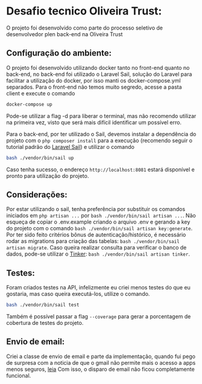 # Desafio tecnico Oliveira Trust:
O projeto foi desenvolvido como parte do processo seletivo de desenvolvedor plen back-end na Oliveira Trust

## Configuração do ambiente:
O projeto foi desenvolvido utilizando docker tanto no front-end quanto no back-end, no back-end foi utilizado o Laravel Sail, solução do Laravel para facilitar a utilização do docker, por isso manti os docker-compose.yml separados.
Para o front-end não temos muito segredo, acesse a pasta client e execute o comando 
```bash
docker-compose up
```
Pode-se utilizar a flag -d para liberar o terminal, mas não recomendo utilizar na primeira vez, visto que será mais difícil identificar um possível erro.

Para o back-end, por ter utilizado o Sail, devemos instalar a dependência do projeto com o `php composer install` para a execução (recomendo seguir o tutorial padrão do [Laravel Sail](https://laravel.com/docs/9.x/sail#introduction)) e utilizar o comando
```bash
bash ./vendor/bin/sail up
```

Caso tenha sucesso, o endereço `http://localhost:8081` estará disponível e pronto para utilização do projeto.

## Considerações:
Por estar utilizando o sail, tenha preferência por substituir os comandos iniciados em `php artisan ...` por `bash ./vendor/bin/sail artisan ...`.
Não esqueça de copiar o .env.example criando o arquivo .env e gerando a key do projeto com o comando `bash ./vendor/bin/sail artisan key:generate`.
Por ter sido feito critérios bônus de autenticação/histórico, é necessário rodar as migrations para criação das tabelas: `bash ./vendor/bin/sail artisan migrate`.
Caso queira realizar consulta para verificar o banco de dados, pode-se utilizar o [Tinker](https://laravel.com/docs/9.x/artisan#tinker): `bash ./vendor/bin/sail artisan tinker`.


## Testes:
Foram criados testes na API, infelizmente eu criei menos testes do que eu gostaria, mas caso queira executá-los, utilize o comando.
```bash
bash ./vendor/bin/sail test
```
Também é possível passar a flag `--coverage` para gerar a porcentagem de cobertura de testes do projeto.

## Envio de email:
Criei a classe de envio de email e parte da implementação, quando fui pego de surpresa com a noticia de que o gmail não permite mais o acesso a apps menos seguros, [leia](https://myaccount.google.com/lesssecureapps?pli=1&rapt=AEjHL4NRU_E-a2rHdOexADhYNBnJg3Syued55t10XSECEtNmBcJlCsqL_jtU6IR_0TqDBi4nVQGobpbDaIs5fERp03KtFwUsZg)
Com isso, o disparo de email não ficou completamente funcional.